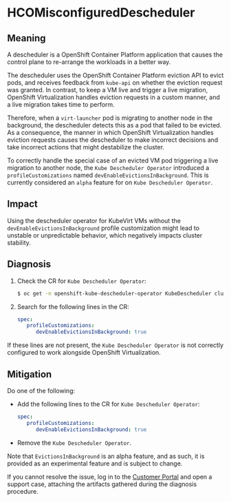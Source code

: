 # HCOMisconfiguredDescheduler

## Meaning

A descheduler is a OpenShift Container Platform application that causes the
control plane to
re-arrange the workloads in a better way.

The descheduler uses the OpenShift Container Platform eviction API to evict
pods, and receives
feedback from `kube-api` on whether the eviction request was granted.
In contrast, to keep a VM live and trigger a live migration,
OpenShift Virtualization handles eviction requests in a custom manner,
and a live migration takes time to perform.

Therefore, when a `virt-launcher` pod is migrating to another node in the
background,
the descheduler detects this as a pod that failed to be evicted. As a
consequence,
the manner in which OpenShift Virtualization handles eviction requests causes
the descheduler
to make incorrect decisions and take incorrect actions that might destabilize
the cluster.

To correctly handle the special case of an evicted VM pod triggering a live
migration to another node, the `Kube Descheduler Operator` introduced
a `profileCustomizations` named `devEnableEvictionsInBackground`.
This is currently considered an `alpha` feature for
on `Kube Descheduler Operator`.

## Impact

Using the descheduler operator for KubeVirt VMs without the
`devEnableEvictionsInBackground` profile customization might lead
to unstable or unpredictable behavior, which negatively impacts cluster
stability.

## Diagnosis

1. Check the CR for `Kube Descheduler Operator`:

   ```bash
   $ oc get -n openshift-kube-descheduler-operator KubeDescheduler cluster -o yaml
   ```

2. Search for the following lines in the CR:

   ```yaml
   spec:
      profileCustomizations:
         devEnableEvictionsInBackground: true
   ```

If these lines are not present, the `Kube Descheduler Operator` is not
correctly configured
to work alongside OpenShift Virtualization.

## Mitigation

Do one of the following:

* Add the following lines to the CR for `Kube Descheduler Operator`:
   ```yaml
   spec:
      profileCustomizations:
         devEnableEvictionsInBackground: true
   ```

* Remove the `Kube Descheduler Operator`.

Note that `EvictionsInBackground` is an alpha feature,
and as such, it is provided as an experimental feature
and is subject to change.

If you cannot resolve the issue, log in to the
[Customer Portal](https://access.redhat.com) and open a support case,
attaching the artifacts gathered during the diagnosis procedure.